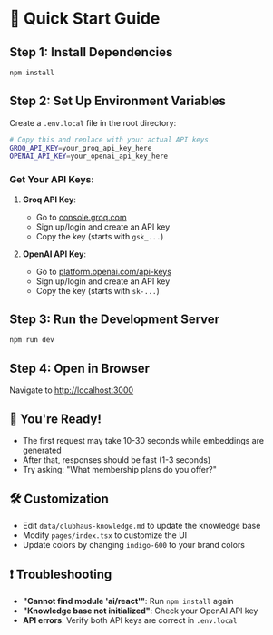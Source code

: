 # 🚀 Quick Start Guide

## Step 1: Install Dependencies

```bash
npm install
```

## Step 2: Set Up Environment Variables

Create a `.env.local` file in the root directory:

```bash
# Copy this and replace with your actual API keys
GROQ_API_KEY=your_groq_api_key_here
OPENAI_API_KEY=your_openai_api_key_here
```

### Get Your API Keys:

1. **Groq API Key**: 
   - Go to [console.groq.com](https://console.groq.com)
   - Sign up/login and create an API key
   - Copy the key (starts with `gsk_...`)

2. **OpenAI API Key**:
   - Go to [platform.openai.com/api-keys](https://platform.openai.com/api-keys)
   - Sign up/login and create an API key
   - Copy the key (starts with `sk-...`)

## Step 3: Run the Development Server

```bash
npm run dev
```

## Step 4: Open in Browser

Navigate to [http://localhost:3000](http://localhost:3000)

## 🎉 You're Ready!

- The first request may take 10-30 seconds while embeddings are generated
- After that, responses should be fast (1-3 seconds)
- Try asking: "What membership plans do you offer?"

## 🛠️ Customization

- Edit `data/clubhaus-knowledge.md` to update the knowledge base
- Modify `pages/index.tsx` to customize the UI
- Update colors by changing `indigo-600` to your brand colors

## ❗ Troubleshooting

- **"Cannot find module 'ai/react'"**: Run `npm install` again
- **"Knowledge base not initialized"**: Check your OpenAI API key
- **API errors**: Verify both API keys are correct in `.env.local` 